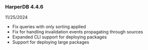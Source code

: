 ### HarperDB 4.4.6

11/25/2024

- Fix queries with only sorting applied
- Fix for handling invalidation events propagating through sources
- Expanded CLI support for deploying packages
- Support for deploying large packages
